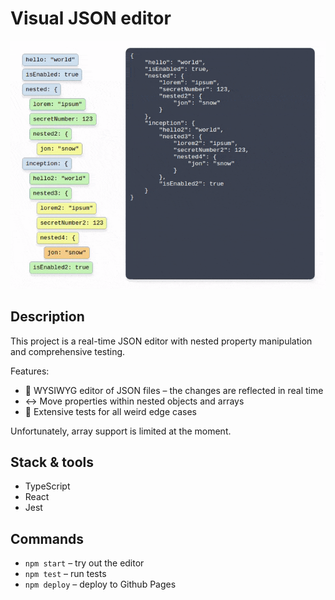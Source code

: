 # Visual JSON editor

![Screencap](https://raw.githubusercontent.com/Vitaly-Rudenko/json-editor/develop/screencap.gif)

## Description

This project is a real-time JSON editor with nested property manipulation and comprehensive testing.

Features:
- 👀 WYSIWYG editor of JSON files – the changes are reflected in real time
- ↔️ Move properties within nested objects and arrays
- 📝️️️️️️ Extensive tests for all weird edge cases

Unfortunately, array support is limited at the moment.

## Stack & tools
- TypeScript
- React
- Jest

## Commands
- `npm start` – try out the editor
- `npm test` – run tests
- `npm deploy` – deploy to Github Pages
